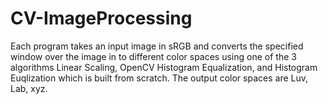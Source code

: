 # CV-ImageProcessing
Each program takes an input image in sRGB and converts the specified window over the image in to different color spaces using one of the 3 algorithms Linear Scaling, OpenCV Histogram Equalization, and Histogram Euqlization which is built from scratch. The output color spaces are Luv, Lab, xyz.
